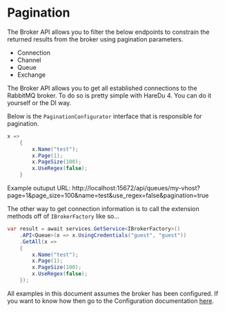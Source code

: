 # Pagination

The Broker API allows you to filter the below endpoints to constrain the returned results from the broker using pagination parameters.
- Connection
- Channel
- Queue
- Exchange

The Broker API allows you to get all established connections to the RabbitMQ broker. To do so is pretty simple with HareDu 4. You can do it yourself or the DI way.

Below is the ```PaginationConfigurator``` interface that is responsible for pagination.

```c#
x =>
    {
        x.Name("test");
        x.Page(1);
        x.PageSize(100);
        x.UseRegex(false);
    }
```

Example outuput URL: http://localhost:15672/api/queues/my-vhost?page=1&page_size=100&name=test&use_regex=false&pagination=true

The other way to get connection information is to call the extension methods off of ```IBrokerFactory``` like so...

```c#
var result = await services.GetService<IBrokerFactory>()
    .API<Queue>(x => x.UsingCredentials("guest", "guest"))
    .GetAll(x =>
    {
        x.Name("test");
        x.Page(1);
        x.PageSize(100);
        x.UseRegex(false);
    });
```

All examples in this document assumes the broker has been configured. If you want to know how then go to the Configuration documentation [here](https://github.com/ahives/HareDu3/blob/master/docs/configuration.md).

